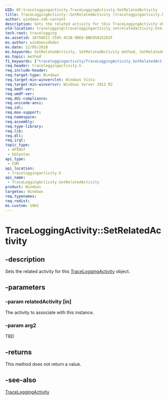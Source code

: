 ```yaml
---
UID: NF:traceloggingactivity.TraceLoggingActivity.SetRelatedActivity
title: TraceLoggingActivity::SetRelatedActivity (traceloggingactivity.h)
author: windows-sdk-content
description: Sets the related activity for this TraceLoggingActivity object.
old-location: tracelogging\traceloggingactivity_setrelatedactivity.htm
tech.root: tracelogging
ms.assetid: 3A756D11-2595-451B-9BE6-BBE950252D3F
ms.author: windowssdkdev
ms.date: 12/05/2018
ms.keywords: SetRelatedActivity, SetRelatedActivity method, SetRelatedActivity method,TraceLoggingActivity interface, TraceLoggingActivity interface,SetRelatedActivity method, TraceLoggingActivity.SetRelatedActivity, TraceLoggingActivity::SetRelatedActivity, tracelogging.traceloggingactivity_setrelatedactivity, traceloggingactivity/TraceLoggingActivity::SetRelatedActivity
ms.topic: method
f1_keywords: ["traceloggingactivity/TraceLoggingActivity.SetRelatedActivity"]
req.header: traceloggingactivity.h
req.include-header: 
req.target-type: Windows
req.target-min-winverclnt: Windows Vista
req.target-min-winversvr: Windows Server 2012 R2
req.kmdf-ver: 
req.umdf-ver: 
req.ddi-compliance: 
req.unicode-ansi: 
req.idl: 
req.max-support: 
req.namespace: 
req.assembly: 
req.type-library: 
req.lib: 
req.dll: 
req.irql: 
topic_type:
 - APIRef
 - kbSyntax
api_type:
 - COM
api_location:
 - traceloggingactivity.h
api_name:
 - TraceLoggingActivity.SetRelatedActivity
product: Windows
targetos: Windows
req.typenames: 
req.redist: 
ms.custom: 19H1
---
```


# TraceLoggingActivity::SetRelatedActivity


## -description


Sets the related activity for this <a href="https://docs.microsoft.com/windows/desktop/api/traceloggingactivity/nl-traceloggingactivity-traceloggingactivity~r1">TraceLoggingActivity</a> object.


## -parameters




### -param relatedActivity [in]

The activity to associate with this instance.


### -param arg2

TBD




## -returns



This method does not return a value.




## -see-also




<a href="https://docs.microsoft.com/windows/desktop/api/traceloggingactivity/nl-traceloggingactivity-traceloggingactivity~r1">TraceLoggingActivity</a>
 

 

